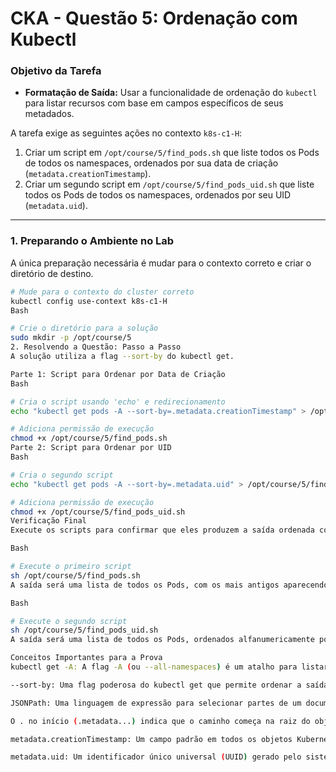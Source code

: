 # CKA - Questão 5: Ordenação com Kubectl

### Objetivo da Tarefa

-   **Formatação de Saída:** Usar a funcionalidade de ordenação do `kubectl` para listar recursos com base em campos específicos de seus metadados.

A tarefa exige as seguintes ações no contexto `k8s-c1-H`:
1.  Criar um script em `/opt/course/5/find_pods.sh` que liste todos os Pods de todos os namespaces, ordenados por sua data de criação (`metadata.creationTimestamp`).
2.  Criar um segundo script em `/opt/course/5/find_pods_uid.sh` que liste todos os Pods de todos os namespaces, ordenados por seu UID (`metadata.uid`).

---

### 1. Preparando o Ambiente no Lab

A única preparação necessária é mudar para o contexto correto e criar o diretório de destino.

```bash
# Mude para o contexto do cluster correto
kubectl config use-context k8s-c1-H
Bash

# Crie o diretório para a solução
sudo mkdir -p /opt/course/5
2. Resolvendo a Questão: Passo a Passo
A solução utiliza a flag --sort-by do kubectl get.

Parte 1: Script para Ordenar por Data de Criação
Bash

# Cria o script usando 'echo' e redirecionamento
echo "kubectl get pods -A --sort-by=.metadata.creationTimestamp" > /opt/course/5/find_pods.sh

# Adiciona permissão de execução
chmod +x /opt/course/5/find_pods.sh
Parte 2: Script para Ordenar por UID
Bash

# Cria o segundo script
echo "kubectl get pods -A --sort-by=.metadata.uid" > /opt/course/5/find_pods_uid.sh

# Adiciona permissão de execução
chmod +x /opt/course/5/find_pods_uid.sh
Verificação Final
Execute os scripts para confirmar que eles produzem a saída ordenada corretamente.

Bash

# Execute o primeiro script
sh /opt/course/5/find_pods.sh
A saída será uma lista de todos os Pods, com os mais antigos aparecendo primeiro.

Bash

# Execute o segundo script
sh /opt/course/5/find_pods_uid.sh
A saída será uma lista de todos os Pods, ordenados alfanumericamente por seu UID.

Conceitos Importantes para a Prova
kubectl get -A: A flag -A (ou --all-namespaces) é um atalho para listar recursos de todos os namespaces.

--sort-by: Uma flag poderosa do kubectl get que permite ordenar a saída com base em um campo do objeto, usando a sintaxe jsonpath.

JSONPath: Uma linguagem de expressão para selecionar partes de um documento JSON (ou, neste caso, a representação YAML/JSON de um objeto Kubernetes).

O . no início (.metadata...) indica que o caminho começa na raiz do objeto.

metadata.creationTimestamp: Um campo padrão em todos os objetos Kubernetes que registra quando o objeto foi criado.

metadata.uid: Um identificador único universal (UUID) gerado pelo sistema para cada objeto criado.

